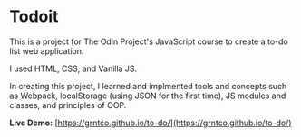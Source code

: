 # Todoit
This is a project for The Odin Project's JavaScript course to create a to-do list web application.

I used HTML, CSS, and Vanilla JS.

In creating this project, I learned and implmented tools and concepts such as Webpack, localStorage (using JSON for the first time), JS modules and classes, and principles of OOP. 

**Live Demo:** [https://grntco.github.io/to-do/](https://grntco.github.io/to-do/)
